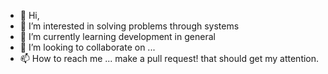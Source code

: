 - 👋 Hi,
- 👀 I’m interested in solving problems through systems
- 🌱 I’m currently learning development in general
- 💞️ I’m looking to collaborate on ... 
- 📫 How to reach me ... make a pull request! that should get my attention. 

<!---
upsyl/upsyl is a ✨ special ✨ repository because its `README.md` (this file) appears on your GitHub profile.
You can click the Preview link to take a look at your changes.
--->
